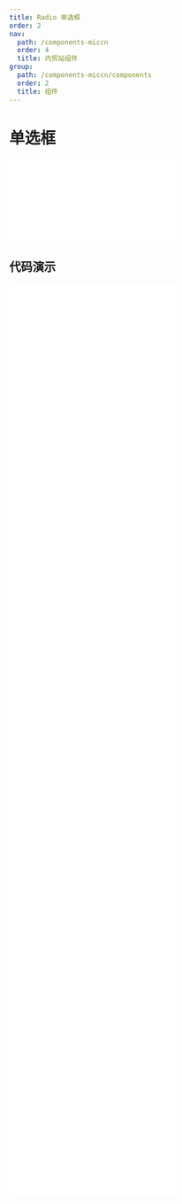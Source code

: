 ```yaml
---
title: Radio 单选框
order: 2
nav:
  path: /components-miccn
  order: 4
  title: 内贸站组件
group:
  path: /components-miccn/components
  order: 2
  title: 组件
---
```


# 单选框

<div>
<embed src="@docs-common/radio/index.md"></embed>
</div>
        
## 代码演示

<Row gutter=8>

  <Col span=12>
    
  <div class="code-box"><embed src="@abiz-rc-miccn/radio/demo/basic-radio-miccn.md"></embed></div>
          
  <div class="code-box"><embed src="@abiz-rc-miccn/radio/demo/radiogroup-radio-miccn.md"></embed></div>
          
  <div class="code-box"><embed src="@abiz-rc-miccn/radio/demo/radiogroup-options-radio-miccn.md"></embed></div>
          
  <div class="code-box"><embed src="@abiz-rc-miccn/radio/demo/radiogroup-with-name-radio-miccn.md"></embed></div>
          
  <div class="code-box"><embed src="@abiz-rc-miccn/radio/demo/radiobutton-solid-radio-miccn.md"></embed></div>
          
  </Col>
          
  <Col span=12>
    
  <div class="code-box"><embed src="@abiz-rc-miccn/radio/demo/disabled-radio-miccn.md"></embed></div>
          
  <div class="code-box"><embed src="@abiz-rc-miccn/radio/demo/radiogroup-more-radio-miccn.md"></embed></div>
          
  <div class="code-box"><embed src="@abiz-rc-miccn/radio/demo/radiobutton-radio-miccn.md"></embed></div>
          
  <div class="code-box"><embed src="@abiz-rc-miccn/radio/demo/size-radio-miccn.md"></embed></div>
          
  <div class="code-box"><embed src="@abiz-rc-miccn/radio/demo/badge-radio-miccn.md"></embed></div>
          
  </Col>
          
</Row>
        
<div><embed src="@docs-common/radio/index-api.md"></embed><div>
